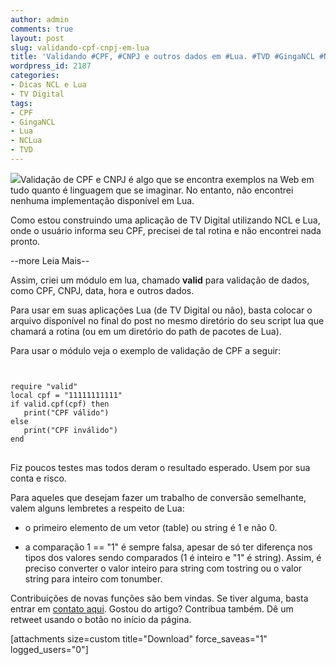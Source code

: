 ```yaml
---
author: admin
comments: true
layout: post
slug: validando-cpf-cnpj-em-lua
title: 'Validando #CPF, #CNPJ e outros dados em #Lua. #TVD #GingaNCL #NCLua'
wordpress_id: 2187
categories:
- Dicas NCL e Lua
- TV Digital
tags:
- CPF
- GingaNCL
- Lua
- NCLua
- TVD
---
```


[![](http://manoelcampos.com/wp-content/uploads/validar.jpg)](http://pt.fotolia.com/id/13746204)Validação de CPF e CNPJ é algo que se encontra exemplos na Web em tudo quanto é linguagem que se imaginar. No entanto, não encontrei nenhuma implementação disponível em Lua.

Como estou construindo uma aplicação de TV Digital utilizando NCL e Lua, onde o usuário informa seu CPF, precisei de tal rotina e não encontrei nada pronto. 


--more Leia Mais--


Assim, criei um módulo em lua, chamado **valid** para validação de dados, como CPF, CNPJ, data, hora e outros dados.

Para usar em suas aplicações Lua (de TV Digital ou não), basta colocar o arquivo disponível no final do post no mesmo diretório do seu script lua que chamará a rotina (ou em um diretório do path de pacotes de Lua).

Para usar o módulo veja o exemplo de validação de CPF a seguir:

<pre>
<code class="lua">

require "valid"
local cpf = "11111111111"
if valid.cpf(cpf) then
   print("CPF válido")
else
   print("CPF inválido")
end
</code>
</pre>


Fiz poucos testes mas todos deram o resultado esperado. Usem por sua conta e risco.

Para aqueles que desejam fazer um trabalho de conversão semelhante, valem alguns lembretes a respeito de Lua:



	
  * o primeiro elemento de um vetor (table) ou string é 1 e não 0.

	
  * a comparação 1 == "1" é sempre falsa, apesar de só ter diferença nos tipos dos valores sendo comparados (1 é inteiro e "1" é string). Assim, é preciso converter o valor inteiro para string com tostring ou o valor string para inteiro com tonumber.


Contribuições de novas funções são bem vindas. Se tiver alguma, basta entrar em [contato aqui](contato).
Gostou do artigo? Contribua também. Dê um retweet usando o botão no início da página.

[attachments size=custom title="Download" force_saveas="1" logged_users="0"]
